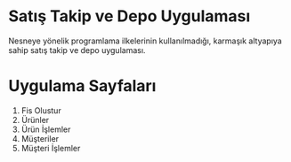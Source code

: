 # Satış Takip ve Depo Uygulaması 

Nesneye yönelik programlama ilkelerinin kullanılmadığı, karmaşık altyapıya sahip satış takip ve depo uygulaması. 

# Uygulama Sayfaları
1. Fis Olustur
2. Ürünler
3. Ürün İşlemler
4. Müşteriler
5. Müşteri İşlemler
